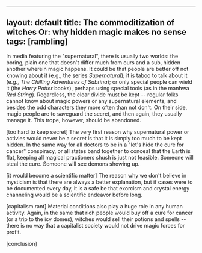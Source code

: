 
---
layout: default
title: The commoditization of witches Or: why hidden magic makes no sense
tags: [rambling]
---

In media featuring the "supernatural", there is usually two worlds: the boring, plain one that doesn't differ much from ours and a sub, hidden another wherein magic happens. It could be that people are better off not knowing about it (e.g., the series _Supernatural_); it is taboo to talk about it (e.g., _The Chilling Adventures of Sabrina_); or only special people can wield it (the _Harry Potter_ books), perhaps using special tools (as in the manhwa _Red String_). Regardless, the clear divide must be kept -- regular folks cannot know about magic powers or any supernatural elements, and besides the odd characters they more often than not don't. On their side, magic people are to saveguard the secret, and then again, they usually manage it. This trope, however, should be abandoned.

[too hard to keep secret]
The very first reason why supernatural power or activies would never be a secret is that it is simply too much to be kept hidden. In the same way for all doctors to be in a "let's hide the cure for cancer" conspiracy, or all states band together to conceal that the Earth is flat, keeping all magical practioners shush is just not feasible. Someone will steal the cure. Someone will see demons showing up. 

[it would become a scientific matter]
The reason why we don't believe in mysticism is that there are always a better explanation, but if cases were to be documented every day, it is a safe be that exorcism and crystal energy channeling would be a scientific endeavor before long.

[capitalism rant]
Material conditions also play a huge role in any human activity. Again, in the same that rich people would buy off a cure for cancer (or a trip to the icy domes), witches would sell their potions and spells -- there is no way that a capitalist society would not drive magic forces for profit.

[conclusion]

